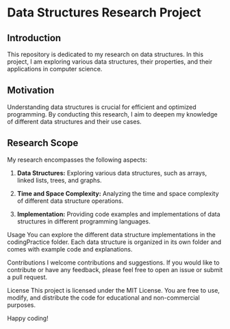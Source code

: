 # Data Structures Research Project

## Introduction

This repository is dedicated to my research on data structures. In this project, I am exploring various data structures, their properties, and their applications in computer science.

## Motivation

Understanding data structures is crucial for efficient and optimized programming. By conducting this research, I aim to deepen my knowledge of different data structures and their use cases.

## Research Scope

My research encompasses the following aspects:

1. **Data Structures:** Exploring various data structures, such as arrays, linked lists, trees, and graphs.

2. **Time and Space Complexity:** Analyzing the time and space complexity of different data structure operations.

3. **Implementation:** Providing code examples and implementations of data structures in different programming languages.

Usage
You can explore the different data structure implementations in the codingPractice folder. Each data structure is organized in its own folder and comes with example code and explanations.

Contributions
I welcome contributions and suggestions. If you would like to contribute or have any feedback, please feel free to open an issue or submit a pull request.

License
This project is licensed under the MIT License. You are free to use, modify, and distribute the code for educational and non-commercial purposes.

Happy coding!
